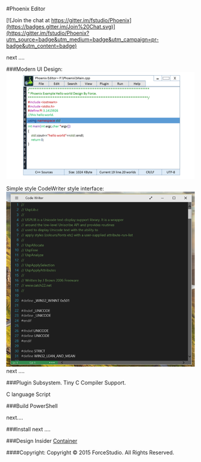 #Phoenix Editor

[![Join the chat at https://gitter.im/fstudio/Phoenix](https://badges.gitter.im/Join%20Chat.svg)](https://gitter.im/fstudio/Phoenix?utm_source=badge&utm_medium=badge&utm_campaign=pr-badge&utm_content=badge)

next ....

###Modern UI
Design:       
![Image](design/PhoenixUI.png)   

Simple style CodeWriter style interface: 
![Image](design/likecodewriter.png)
next ....


###Plugin Subsystem.
Tiny C Compiler Support.

C language Script


###Build
PowerShell 

next.... 


###Install
next ....

###Design Insider
[Container](./doc/Container/Container.zh-CN.md)

####Copyright:
Copyright &copy; 2015 ForceStudio. All Rights Reserved.

